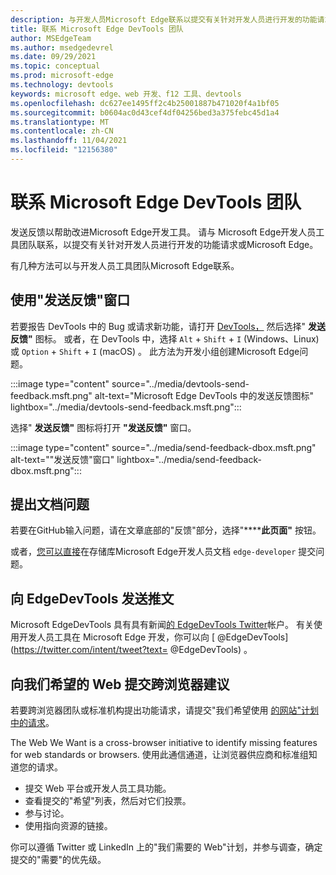 ```yaml
---
description: 与开发人员Microsoft Edge联系以提交有关针对开发人员进行开发的功能请求或 bug Microsoft Edge。
title: 联系 Microsoft Edge DevTools 团队
author: MSEdgeTeam
ms.author: msedgedevrel
ms.date: 09/29/2021
ms.topic: conceptual
ms.prod: microsoft-edge
ms.technology: devtools
keywords: microsoft edge、web 开发、f12 工具、devtools
ms.openlocfilehash: dc627ee1495ff2c4b25001887b471020f4a1bf05
ms.sourcegitcommit: b0604ac0d43cef4df04256bed3a375febc45d1a4
ms.translationtype: MT
ms.contentlocale: zh-CN
ms.lasthandoff: 11/04/2021
ms.locfileid: "12156380"
---
```

# <a name="contact-the-microsoft-edge-devtools-team"></a>联系 Microsoft Edge DevTools 团队

发送反馈以帮助改进Microsoft Edge开发工具。  请与 Microsoft Edge开发人员工具团队联系，以提交有关针对开发人员进行开发的功能请求或Microsoft Edge。

有几种方法可以与开发人员工具团队Microsoft Edge联系。


<!-- ====================================================================== -->
## <a name="use-the-send-feedback-window"></a>使用"发送反馈"窗口

若要报告 DevTools 中的 Bug 或请求新功能，请打开 [DevTools，](index.md#opening-devtools) 然后选择" **发送反馈"** 图标。  或者，在 DevTools 中，选择 `Alt` + `Shift` + `I` (Windows、Linux) 或 `Option` + `Shift` + `I` (macOS) 。  此方法为开发小组创建Microsoft Edge问题。

:::image type="content" source="../media/devtools-send-feedback.msft.png" alt-text="Microsoft Edge DevTools 中的发送反馈图标" lightbox="../media/devtools-send-feedback.msft.png":::

选择" **发送反馈"** 图标将打开 **"发送反馈"** 窗口。

:::image type="content" source="../media/send-feedback-dbox.msft.png" alt-text="&quot;发送反馈&quot;窗口" lightbox="../media/send-feedback-dbox.msft.png":::


<!-- ====================================================================== -->
## <a name="file-a-documentation-issue"></a>提出文档问题

若要在GitHub输入问题，请在文章底部的"反馈"部分，选择"******此页面"** 按钮。

或者，[您可以直接](https://github.com/MicrosoftDocs/edge-developer/issues/new?title=[DevTools%20Docs%20Feedback])在存储库Microsoft Edge开发人员文档 `edge-developer` 提交问题。


<!-- ====================================================================== -->
## <a name="send-a-tweet-to-edgedevtools"></a>向 EdgeDevTools 发送推文

Microsoft EdgeDevTools 具有具有新闻[的 EdgeDevTools Twitter](https://twitter.com/EdgeDevTools)帐户。  有关使用开发人员工具在 Microsoft Edge 开发，你可以向 [ @EdgeDevTools](https://twitter.com/intent/tweet?text= @EdgeDevTools) 。


<!-- ====================================================================== -->
## <a name="submit-a-cross-browser-suggestion-to-the-web-we-want"></a>向我们希望的 Web 提交跨浏览器建议

若要跨浏览器团队或标准机构提出功能请求，请提交"我们希望使用 [的网站"计划中的请求](../web-we-want/index.md)。

The Web We Want is a cross-browser initiative to identify missing features for web standards or browsers.  使用此通信通道，让浏览器供应商和标准组知道您的请求。

*  提交 Web 平台或开发人员工具功能。
*  查看提交的"希望"列表，然后对它们投票。
*  参与讨论。
*  使用指向资源的链接。

你可以遵循 Twitter 或 LinkedIn 上的"我们需要的 Web"计划，并参与调查，确定提交的"需要"的优先级。
